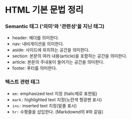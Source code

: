 # HTML 기본 문법 정리

### Semantic 태그 ('의미'와 '관련성'을 지닌 태그)

- header: 헤더를 의미한다.
- nav: 내비게이션을 의미한다.
- aside: 사이드에 위치하는 공간을 의미한다.
- section: 본문의 여러 내용(article)을 포함하는 공간을 의미한다.
- article: 본문의 주내용이 들어가는 공간을 의미한다.
- footer: 푸터를 의미한다.

### 텍스트 관련 태그

- <code>em:</code> emphasized text 지정 (Italic체로 표현됨)
- <code>mark:</code> highlighted text 지정(노란색 형광팬 표시)
- <code>ins:</code> inserted text 지정(밑줄 표시)
- <code>hr:</code> 수평줄을 삽입한다. (Markdownd의 #와 같음)

